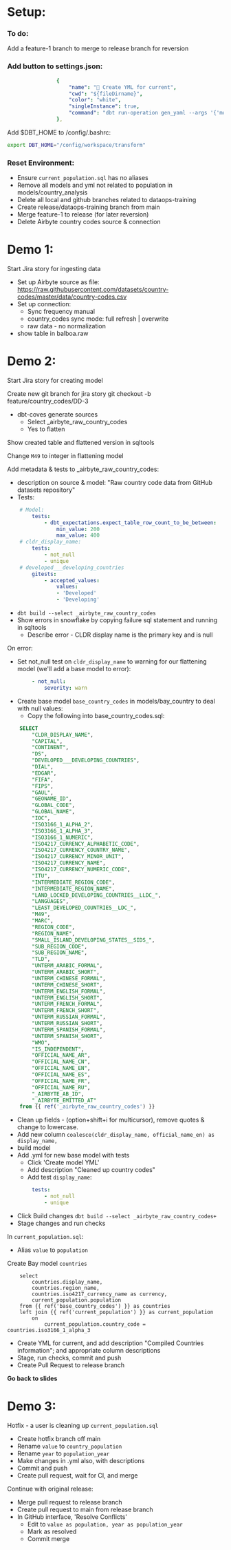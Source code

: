 # Setup:
### To do:
Add a feature-1 branch to merge to release branch for reversion

### Add button to settings.json:
```yaml
                {
                    "name": "📝 Create YML for current",
                    "cwd": "${fileDirname}",
                    "color": "white",
                    "singleInstance": true,
                    "command": "dbt run-operation gen_yaml --args '{'model_name': '${fileBasenameNoExtension}'}' | tail -n +2 | grep . > ${fileBasenameNoExtension}.yml" // This is executed in the terminal.
                },
```
Add $DBT_HOME to /config/.bashrc:
```bash
export DBT_HOME="/config/workspace/transform"
```

### Reset Environment:
- Ensure `current_population.sql` has no aliases
- Remove all models and yml not related to population in models/country_analysis
- Delete all local and github branches related to dataops-training
- Create release/dataops-training branch from main
- Merge feature-1 to release (for later reversion)
- Delete Airbyte country codes source & connection


# Demo 1:

Start Jira story for ingesting data

- Set up Airbyte source as file:
https://raw.githubusercontent.com/datasets/country-codes/master/data/country-codes.csv
- Set up connection:
    - Sync frequency manual
    - country_codes sync mode: full refresh | overwrite
    - raw data - no normalization
- show table in balboa.raw

# Demo 2:

Start Jira story for creating model

Create new git branch for jira story git checkout -b feature/country_codes/DD-3

- dbt-coves generate sources
  - Select _airbyte_raw_country_codes
  - Yes to flatten

Show created table and flattened version in sqltools

Change `M49` to integer in flattening model

Add metadata & tests to _airbyte_raw_country_codes:
- description on source & model: "Raw country code data from GitHub datasets repository"
- Tests:
```yaml
    # Model:
        tests:
            - dbt_expectations.expect_table_row_count_to_be_between:
                min_value: 200
                max_value: 400
    # cldr_display_name:
        tests:
            - not_null
            - unique
    # developed___developing_countries
        gitests:
            - accepted_values:
                values:
                - 'Developed'
                - 'Developing'
```

- `dbt build --select _airbyte_raw_country_codes`
- Show errors in snowflake by copying failure sql statement and running in sqltools
    - Describe error - CLDR display name is the primary key and is null

On error:
- Set not_null test on `cldr_display_name` to warning for our flattening model (we'll add a base model to error):

```yaml
        - not_null:
            severity: warn
```
- Create base model `base_country_codes` in models/bay_country to deal with null values:
    - Copy the following into base_country_codes.sql:

````sql
    SELECT 
        "CLDR_DISPLAY_NAME",
        "CAPITAL",
        "CONTINENT",
        "DS",
        "DEVELOPED___DEVELOPING_COUNTRIES",
        "DIAL",
        "EDGAR",
        "FIFA",
        "FIPS",
        "GAUL",
        "GEONAME_ID",
        "GLOBAL_CODE",
        "GLOBAL_NAME",
        "IOC",
        "ISO3166_1_ALPHA_2",
        "ISO3166_1_ALPHA_3",
        "ISO3166_1_NUMERIC",
        "ISO4217_CURRENCY_ALPHABETIC_CODE",
        "ISO4217_CURRENCY_COUNTRY_NAME",
        "ISO4217_CURRENCY_MINOR_UNIT",
        "ISO4217_CURRENCY_NAME",
        "ISO4217_CURRENCY_NUMERIC_CODE",
        "ITU",
        "INTERMEDIATE_REGION_CODE",
        "INTERMEDIATE_REGION_NAME",
        "LAND_LOCKED_DEVELOPING_COUNTRIES__LLDC_",
        "LANGUAGES",
        "LEAST_DEVELOPED_COUNTRIES__LDC_",
        "M49",
        "MARC",
        "REGION_CODE",
        "REGION_NAME",
        "SMALL_ISLAND_DEVELOPING_STATES__SIDS_",
        "SUB_REGION_CODE",
        "SUB_REGION_NAME",
        "TLD",
        "UNTERM_ARABIC_FORMAL",
        "UNTERM_ARABIC_SHORT",
        "UNTERM_CHINESE_FORMAL",
        "UNTERM_CHINESE_SHORT",
        "UNTERM_ENGLISH_FORMAL",
        "UNTERM_ENGLISH_SHORT",
        "UNTERM_FRENCH_FORMAL",
        "UNTERM_FRENCH_SHORT",
        "UNTERM_RUSSIAN_FORMAL",
        "UNTERM_RUSSIAN_SHORT",
        "UNTERM_SPANISH_FORMAL",
        "UNTERM_SPANISH_SHORT",
        "WMO",
        "IS_INDEPENDENT",
        "OFFICIAL_NAME_AR",
        "OFFICIAL_NAME_CN",
        "OFFICIAL_NAME_EN",
        "OFFICIAL_NAME_ES",
        "OFFICIAL_NAME_FR",
        "OFFICIAL_NAME_RU",
        "_AIRBYTE_AB_ID",
        "_AIRBYTE_EMITTED_AT"
    from {{ ref('_airbyte_raw_country_codes') }}
````


- Clean up fields - (option+shift+i for multicursor), remove quotes & change to lowercase.
- Add new column 
    `coalesce(cldr_display_name, official_name_en) as display_name,`
- build model
- Add .yml for new base model with tests
    - Click 'Create model YML'
    - Add description "Cleaned up country codes"
    - Add test `display_name`: 
```yaml
        tests:
            - not_null
            - unique
```
- Click Build changes
    `dbt build --select _airbyte_raw_country_codes+`
- Stage changes and run checks

In `current_population.sql`:
- Alias `value` to `population`

Create Bay model `countries`

```
    select
        countries.display_name,
        countries.region_name,
        countries.iso4217_currency_name as currency,
        current_population.population
    from {{ ref('base_country_codes') }} as countries
    left join {{ ref('current_population') }} as current_population
        on
            current_population.country_code = countries.iso3166_1_alpha_3

```
- Create YML for current, and add description "Compiled Countries information"; and appropriate column descriptions
- Stage, run checks, commit and push
- Create Pull Request to release branch

**Go back to slides**


# Demo 3:

Hotfix - a user is cleaning up `current_population.sql`
- Create hotfix branch off main
- Rename `value` to `country_population`
- Rename `year` to `population_year`
- Make changes in .yml also, with descriptions
- Commit and push
- Create pull request, wait for CI, and merge

Continue with original release:
- Merge pull request to release branch
- Create pull request to main from release branch
- In GitHub interface, 'Resolve Conflicts'
  - Edit to `value as population, year as population_year`
  - Mark as resolved
  - Commit merge


